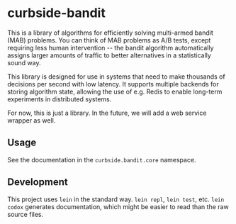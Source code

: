 # curbside-bandit

This is a library of algorithms for efficiently solving multi-armed bandit (MAB) problems. You can think of MAB problems as A/B tests, except requiring less human intervention -- the bandit algorithm automatically assigns larger amounts of traffic to better alternatives in a statistically sound way. 

This library is designed for use in systems that need to make thousands of decisions per second with low latency. It supports multiple backends for storing algorithm state, allowing the use of e.g. Redis to enable long-term experiments in distributed systems.

For now, this is just a library. In the future, we will add a web service wrapper as well.

## Usage

See the documentation in the `curbside.bandit.core` namespace.

## Development

This project uses `lein` in the standard way. `lein repl`, `lein test`, etc. `lein codox` generates documentation, which might be easier to read than the raw source files.
